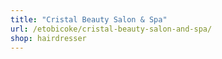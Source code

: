 ```yaml
---
title: "Cristal Beauty Salon & Spa"
url: /etobicoke/cristal-beauty-salon-and-spa/
shop: hairdresser
---
```

